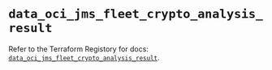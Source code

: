 # `data_oci_jms_fleet_crypto_analysis_result`

Refer to the Terraform Registory for docs: [`data_oci_jms_fleet_crypto_analysis_result`](https://registry.terraform.io/providers/oracle/oci/6.18.0/docs/data-sources/jms_fleet_crypto_analysis_result).
